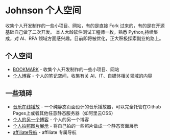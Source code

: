# Johnson 个人空间
收集个人开发制作的一些小项目、网站，有的是直接 Fork 过来的，有的是在开源基础自己做了二次开发。
本人大龄软件测试工程师一枚，熟悉 Python,持续集成，对 AI、RPA 领域方面感兴趣。目前即将被优化，正大积极探索副业的路上。

## 个人空间
- [BOOKMARK](https://szwnba.github.io/szwnba.github.io/) - 收集个人开发制作的一些小项目、网站
- [个人博客](https://szwnba.github.io/affweb/) - 个人的笔记空间，收集有关 AI、IT、自媒体相关领域的内容

## 一些琐碎
- [音乐在线播放](https://szwnba.github.io/Gmemp/) - 一个纯静态页面设计的音乐播放器，可以完全托管在Github Pages上或者其他任意静态服务器（如阿里云OSS）
- [个人的另一个博客](https://szwnba.github.io/learn365/) - 个人的另一个博客
- [个人拍照图片展示](https://szwnba.github.io/space/) - 将自己拍的一些照片做成一个静态页面展示
- [affiliate导航](https://szwnba.github.io/affiliate-bookmark/) - affiliate 专属导航
